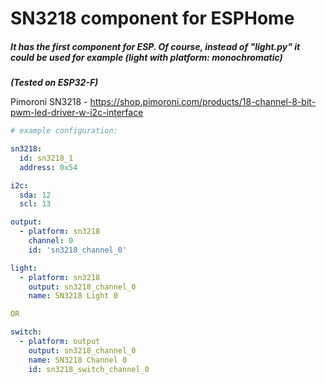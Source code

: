 # SN3218 component for ESPHome
##### ***It has the first component for ESP. Of course, instead of "light.py" it could be used for example (light with platform: monochromatic)***

***(Tested on ESP32-F)***

Pimoroni SN3218 - https://shop.pimoroni.com/products/18-channel-8-bit-pwm-led-driver-w-i2c-interface



```yaml
# example configuration:

sn3218:
  id: sn3218_1
  address: 0x54

i2c:
  sda: 12
  scl: 13

output:
  - platform: sn3218
    channel: 0
    id: 'sn3218_channel_0'

light:
  - platform: sn3218
    output: sn3218_channel_0
    name: SN3218 Light 0

OR

switch:
  - platform: output
    output: sn3218_channel_0
    name: SN3218 Channel 0
    id: sn3218_switch_channel_0
```
